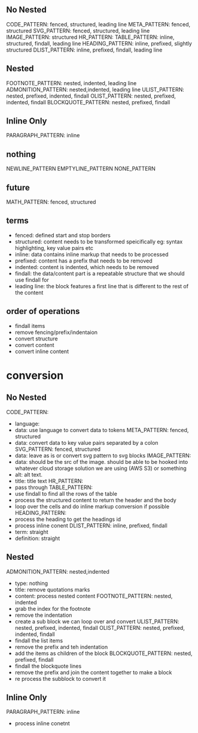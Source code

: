 ## No Nested
CODE_PATTERN: fenced, structured, leading line
META_PATTERN: fenced, structured
SVG_PATTERN: fenced, structured, leading line
IMAGE_PATTERN: structured
HR_PATTERN: 
TABLE_PATTERN: inline, structured, findall, leading line
HEADING_PATTERN: inline, prefixed, slightly structured
DLIST_PATTERN: inline, prefixed, findall, leading line

## Nested
FOOTNOTE_PATTERN: nested, indented, leading line
ADMONITION_PATTERN: nested,indented, leading line
ULIST_PATTERN: nested, prefixed, indented, findall
OLIST_PATTERN: nested, prefixed, indented, findall
BLOCKQUOTE_PATTERN: nested, prefixed, findall

## Inline Only
PARAGRAPH_PATTERN: inline

## nothing
NEWLINE_PATTERN
EMPTYLINE_PATTERN
NONE_PATTERN

## future
MATH_PATTERN: fenced, structured

## terms
- fenced: defined start and stop borders
- structured: content needs to be transformed speicifically eg: syntax highlighting, key value pairs etc
- inline: data contains inline markup that needs to be processed
- prefixed: content has a prefix that needs to be removed
- indented: content is indented, which needs to be removed
- findall: the data/content part is a repeatable structure that we should use findall for
- leading line: the block features a first line that is different to the rest of the content

## order of operations
- findall items
- remove fencing/prefix/indentaion
- convert structure
- convert content
- convert inline content

# conversion

## No Nested
CODE_PATTERN:
- language: 
- data: use language to convert data to tokens
META_PATTERN: fenced, structured
- data: convert data to key value pairs separated by a colon
SVG_PATTERN: fenced, structured
- data: leave as is or convert svg pattern to svg blocks
IMAGE_PATTERN:
- data: should be the src of the image. should be able to be hooked into whatever cloud storage solution we are using (AWS S3) or something
- alt: alt text. 
- title: title text
HR_PATTERN: 
- pass through
TABLE_PATTERN:
- use findall to find all the rows of the table
- process the structured content to return the header and the body
- loop over the cells and do inline markup conversion if possible
HEADING_PATTERN:
- process the heading to get the headings id 
- process inline conent
DLIST_PATTERN: inline, prefixed, findall
- term: straight
- definition: straight

## Nested
ADMONITION_PATTERN: nested,indented
- type: nothing
- title: remove quotations marks
- content: process nested content
FOOTNOTE_PATTERN: nested, indented
- grab the index for the footnote
- remove the indentation 
- create a sub block we can loop over and convert
ULIST_PATTERN: nested, prefixed, indented, findall
OLIST_PATTERN: nested, prefixed, indented, findall
- findall the list items
- remove the prefix and teh indentation
- add the items as children of the block
BLOCKQUOTE_PATTERN: nested, prefixed, findall
- findall the blockquote lines
- remove the prefix and join the content together to make a block
- re process the subblock to convert it

## Inline Only
PARAGRAPH_PATTERN: inline
- process inline conetnt